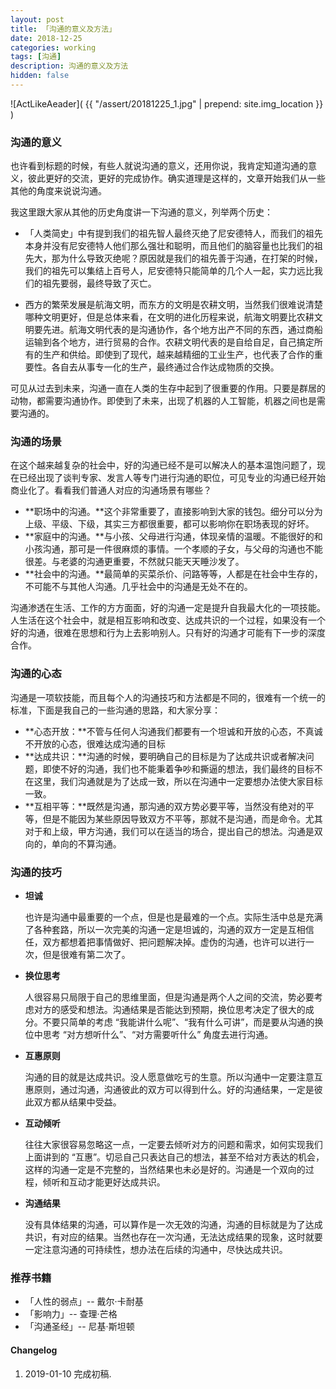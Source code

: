 ```yaml
---
layout: post
title: 「沟通的意义及方法」
date: 2018-12-25
categories: working
tags: [沟通]
description: 沟通的意义及方法
hidden: false
---
```



![ActLikeAeader]( {{ "/assert/20181225_1.jpg" | prepend: site.img_location }} )

### 沟通的意义

也许看到标题的时候，有些人就说沟通的意义，还用你说，我肯定知道沟通的意义，彼此更好的交流，更好的完成协作。确实道理是这样的，文章开始我们从一些其他的角度来说说沟通。

我这里跟大家从其他的历史角度讲一下沟通的意义，列举两个历史：

* 「人类简史」中有提到我们的祖先智人最终灭绝了尼安德特人，而我们的祖先本身并没有尼安德特人他们那么强壮和聪明，而且他们的脑容量也比我们的祖先大，那为什么导致灭绝呢？原因就是我们的祖先善于沟通，在打架的时候，我们的祖先可以集结上百号人，尼安德特只能简单的几个人一起，实力远比我们的祖先要弱，最终导致了灭亡。

* 西方的繁荣发展是航海文明，而东方的文明是农耕文明，当然我们很难说清楚哪种文明更好，但是总体来看，在文明的进化历程来说，航海文明要比农耕文明要先进。航海文明代表的是沟通协作，各个地方出产不同的东西，通过商船运输到各个地方，进行贸易的合作。农耕文明代表的是自给自足，自己搞定所有的生产和供给。即使到了现代，越来越精细的工业生产，也代表了合作的重要性。各自去从事专一化的生产，最终通过合作达成物质的交换。

可见从过去到未来，沟通一直在人类的生存中起到了很重要的作用。只要是群居的动物，都需要沟通协作。即使到了未来，出现了机器的人工智能，机器之间也是需要沟通的。

### 沟通的场景

在这个越来越复杂的社会中，好的沟通已经不是可以解决人的基本温饱问题了，现在已经出现了谈判专家、发言人等专门进行沟通的职位，可见专业的沟通已经开始商业化了。看看我们普通人对应的沟通场景有哪些？

* **职场中的沟通。**这个非常重要了，直接影响到大家的钱包。细分可以分为上级、平级、下级，其实三方都很重要，都可以影响你在职场表现的好坏。
* **家庭中的沟通。**与小孩、父母进行沟通，体现亲情的温暖。不能很好的和小孩沟通，那可是一件很麻烦的事情。一个孝顺的子女，与父母的沟通也不能很差。与老婆的沟通更重要，不然就只能天天睡沙发了。
* **社会中的沟通。**最简单的买菜杀价、问路等等，人都是在社会中生存的，不可能不与其他人沟通。几乎社会中的沟通是无处不在的。

沟通渗透在生活、工作的方方面面，好的沟通一定是提升自我最大化的一项技能。人生活在这个社会中，就是相互影响和改变、达成共识的一个过程，如果没有一个好的沟通，很难在思想和行为上去影响别人。只有好的沟通才可能有下一步的深度合作。

### 沟通的心态

沟通是一项软技能，而且每个人的沟通技巧和方法都是不同的，很难有一个统一的标准，下面是我自己的一些沟通的思路，和大家分享：

* **心态开放：**不管与任何人沟通我们都要有一个坦诚和开放的心态，不真诚不开放的心态，很难达成沟通的目标
* **达成共识：**沟通的时候，要明确自己的目标是为了达成共识或者解决问题，即使不好的沟通，我们也不能秉着争吵和撕逼的想法，我们最终的目标不在这里，我们沟通就是为了达成一致，所以在沟通中一定要想办法使大家目标一致。
* **互相平等：**既然是沟通，那沟通的双方势必要平等，当然没有绝对的平等，但是不能因为某些原因导致双方不平等，那就不是沟通，而是命令。尤其对于和上级，甲方沟通，我们可以在适当的场合，提出自己的想法。沟通是双向的，单向的不算沟通。

### 沟通的技巧

* **坦诚**

  也许是沟通中最重要的一个点，但是也是最难的一个点。实际生活中总是充满了各种套路，所以一次完美的沟通一定是坦诚的，沟通的双方一定是互相信任，双方都想着把事情做好、把问题解决掉。虚伪的沟通，也许可以进行一次，但是很难有第二次了。

* **换位思考**

  人很容易只局限于自己的思维里面，但是沟通是两个人之间的交流，势必要考虑对方的感受和想法。沟通结果是否能达到预期，换位思考决定了很大的成分。不要只简单的考虑 “我能讲什么呢”、“我有什么可讲”，而是要从沟通的换位中思考 “对方想听什么”、“对方需要听什么” 角度去进行沟通。

* **互惠原则**

  沟通的目的就是达成共识。没人愿意做吃亏的生意。所以沟通中一定要注意互惠原则，通过沟通，沟通彼此的双方可以得到什么。好的沟通结果，一定是彼此双方都从结果中受益。

* **互动倾听**

  往往大家很容易忽略这一点，一定要去倾听对方的问题和需求，如何实现我们上面讲到的 “互惠”。切忌自己只表达自己的想法，甚至不给对方表达的机会，这样的沟通一定是不完整的，当然结果也未必是好的。沟通是一个双向的过程，倾听和互动才能更好达成共识。

* **沟通结果**

  没有具体结果的沟通，可以算作是一次无效的沟通，沟通的目标就是为了达成共识，有对应的结果。当然也存在一次沟通，无法达成结果的现象，这时就要一定注意沟通的可持续性，想办法在后续的沟通中，尽快达成共识。

### 推荐书籍

* 「人性的弱点」--  戴尔·卡耐基
* 「影响力」--  查理·芒格
* 「沟通圣经」--  尼基·斯坦顿

#### Changelog
1. 2019-01-10  完成初稿.
